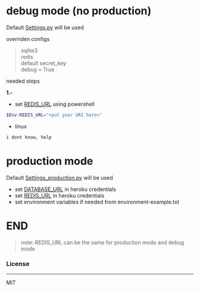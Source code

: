 # debug mode (no production)

Default [Settings.py] will be used

overriden configs

> sqlite3  
> redis  
> default secret_key  
> debug = True

needed steps

**1.-**

- set [REDIS_URL] using powershell
<!-- not persistent method -->

```powershell
$Env:REDIS_URL="<put your URI here>"
```

- linux

```bash
i dont know, help
```

# production mode

Default [Settings_production.py] will be used

- set [DATABASE_URL] in heroku credentials
- set [REDIS_URL] in heroku credentials
- set environment variables if needed from environment-example.txt

# END

> note: REDIS_URL can be the same for production mode and debug mode

### License

---

MIT

[//]: # "These are reference links used in the body of this note and get stripped out when the markdown processor does its job. There is no need to format nicely because it shouldn't be seen. Thanks SO - https://dillinger.io"
[redis_url]: https://drapaiton.github.io/terminology/redis_url/
[database_url]: https://drapaiton.github.io/terminology/database_url/

<!-- .py files -->

[settings_production.py]: https://github.com/drapaiton/noicefluid/blob/master/noicefluid/settings_production.py
[settings.py]: https://github.com/drapaiton/noicefluid/blob/master/noicefluid/settings.py
